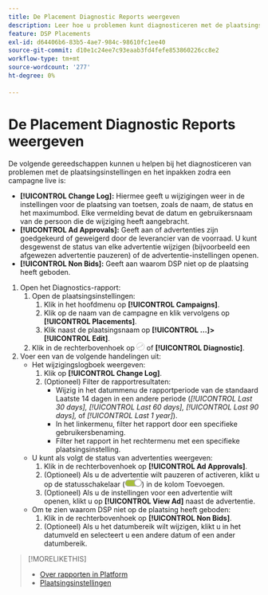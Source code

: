 ```yaml
---
title: De Placement Diagnostic Reports weergeven
description: Leer hoe u problemen kunt diagnosticeren met de plaatsingsinstellingen en -pakking.
feature: DSP Placements
exl-id: d64406b6-83b5-4ae7-984c-98610fc1ee40
source-git-commit: d10e1c24ee7c93eaab3fd4fefe853860226cc8e2
workflow-type: tm+mt
source-wordcount: '277'
ht-degree: 0%

---
```


# De Placement Diagnostic Reports weergeven

<!-- Does this really belong in the Campaign Management > Reports section or in the Placements section? -->

De volgende gereedschappen kunnen u helpen bij het diagnosticeren van problemen met de plaatsingsinstellingen en het inpakken zodra een campagne live is:

* **[!UICONTROL Change Log]:** Hiermee geeft u wijzigingen weer in de instellingen voor de plaatsing van toetsen, zoals de naam, de status en het maximumbod. Elke vermelding bevat de datum en gebruikersnaam van de persoon die de wijziging heeft aangebracht.
* **[!UICONTROL Ad Approvals]:** Geeft aan of advertenties zijn goedgekeurd of geweigerd door de leverancier van de voorraad. U kunt desgewenst de status van elke advertentie wijzigen (bijvoorbeeld een afgewezen advertentie pauzeren) of de advertentie-instellingen openen.
* **[!UICONTROL Non Bids]:** Geeft aan waarom DSP niet op de plaatsing heeft geboden.

1. Open het Diagnostics-rapport:
   1. Open de plaatsingsinstellingen:
      1. Klik in het hoofdmenu op **[!UICONTROL Campaigns]**.
      1. Klik op de naam van de campagne en klik vervolgens op **[!UICONTROL Placements]**.
      1. Klik naast de plaatsingsnaam op **[!UICONTROL ...]>[!UICONTROL Edit]**.
   1. Klik in de rechterbovenhoek op ![Placement Diagnostics](/help/dsp/assets/placement-diagnostics.png) of **[!UICONTROL Diagnostic]**.
1. Voer een van de volgende handelingen uit:
   * Het wijzigingslogboek weergeven:
      1. Klik op **[!UICONTROL Change Log]**.
      1. (Optioneel) Filter de rapportresultaten:
         * Wijzig in het datummenu de rapportperiode van de standaard Laatste 14 dagen in een andere periode (*[!UICONTROL Last 30 days],* *[!UICONTROL Last 60 days],* *[!UICONTROL Last 90 days],* of *[!UICONTROL Last 1 year]*).
         * In het linkermenu, filter het rapport door een specifieke gebruikersbenaming.
         * Filter het rapport in het rechtermenu met een specifieke plaatsingsinstelling.
   * U kunt als volgt de status van advertenties weergeven:
      1. Klik in de rechterbovenhoek op **[!UICONTROL Ad Approvals]**.
      1. (Optioneel) Als u de advertentie wilt pauzeren of activeren, klikt u op de statusschakelaar (![Statusschakelaar](/help/dsp/assets/status-switch.png)) in de kolom Toevoegen.
      1. (Optioneel) Als u de instellingen voor een advertentie wilt openen, klikt u op **[!UICONTROL View Ad]** naast de advertentie.
   * Om te zien waarom DSP niet op de plaatsing heeft geboden:
      1. Klik in de rechterbovenhoek op **[!UICONTROL Non Bids]**.
      1. (Optioneel) Als u het datumbereik wilt wijzigen, klikt u in het datumveld en selecteert u een andere datum of een ander datumbereik.

<!-- Later, add link to >* Definitions for NBRs (Reading No Bid Reports (NBRs)) -->

>[!MORELIKETHIS]
>
>* [Over rapporten in Platform](campaign-reports-about.md)
>* [Plaatsingsinstellingen](/help/dsp/campaign-management/placements/placement-settings.md)

